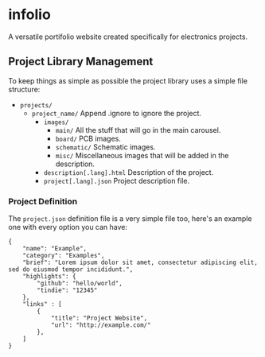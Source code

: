 # infolio

A versatile portifolio website created specifically for electronics projects.

## Project Library Management

To keep things as simple as possible the project library uses a simple file structure:

  - `projects/`
      - `project_name/` Append .ignore to ignore the project.
	      - `images/`
		      - `main/` All the stuff that will go in the main carousel.
		      - `board/` PCB images.
			  - `schematic/` Schematic images.
			  - `misc/` Miscellaneous images that will be added in the description.
          - `description[.lang].html` Description of the project.
		  - `project[.lang].json` Project description file.

### Project Definition

The `project.json` definition file is a very simple file too, here's an example one with every option you can have:

    {
    	"name": "Example",
    	"category": "Examples",
    	"brief": "Lorem ipsum dolor sit amet, consectetur adipiscing elit, sed do eiusmod tempor incididunt.",
    	"highlights": {
    	    "github": "hello/world",
    	    "tindie": "12345"
    	},
    	"links" : [
    	    {
    	        "title": "Project Website",
    	        "url": "http://example.com/"
    	    },
    	]
    }


